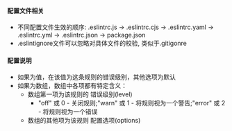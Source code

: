 #### 配置文件相关
- 不同配置文件生效的顺序: .eslintrc.js -> .eslintrc.cjs -> .eslintrc.yaml -> .eslintrc.yml -> .eslintrc.json -> package.json
- .eslintignore文件可以忽略对具体文件的校验, 类似于.gitigonre

#### 配置说明
- 如果为值，在该值为这条规则的错误级别，其他选项为默认
- 如果为数组，数组中各项都有特定含义：
  - 数组第一项为该规则的 错误级别(level)
    - "off" 或 0 - 关闭规则;"warn" 或 1 - 将规则视为一个警告;"error" 或 2 - 将规则视为一个错误
  - 数组的其他项为该规则 配置选项(options)

